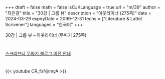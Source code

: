 +++
draft = false
math = false
isCJKLanguage = true
url = "m/39"
author = "최은광"
title = "30강 | 그룹 뷰"
description = "아웃라이너 (275쪽)"
date = 2024-03-29
expiryDate = 2099-12-31
techs = ["Literature & Latte/ Scrivener"]
languages = "한국어"
+++

30강 | 그룹 뷰 – 아웃라이너 (무따기 275쪽)

<!--more--> 

#

[스크리브너 무따기 블로그 이전 안내](../../docs/scrivener/newsroom/scrivener-notice-01/)

#

<script async src="https://pagead2.googlesyndication.com/pagead/js/adsbygoogle.js?client=ca-pub-2618164900782657"
     crossorigin="anonymous"></script>
<ins class="adsbygoogle"
     style="display:block"
     data-ad-format="autorelaxed"
     data-ad-client="ca-pub-2618164900782657"
     data-ad-slot="3789799679"></ins>
<script>
     (adsbygoogle = window.adsbygoogle || []).push({});
</script>

#

{{< youtube CR_fxNjrmyA >}}

#